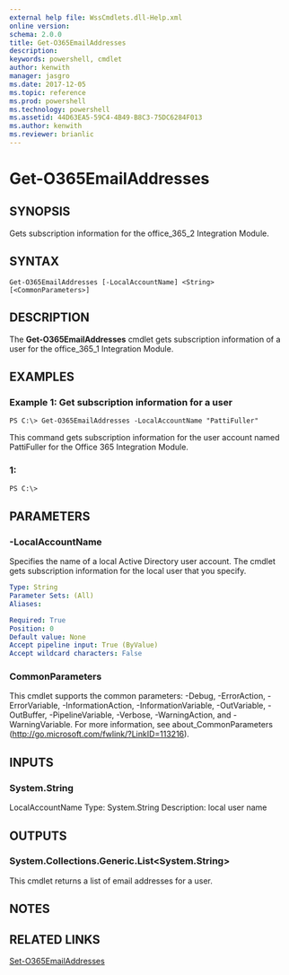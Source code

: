 ```yaml
---
external help file: WssCmdlets.dll-Help.xml
online version: 
schema: 2.0.0
title: Get-O365EmailAddresses
description: 
keywords: powershell, cmdlet
author: kenwith
manager: jasgro
ms.date: 2017-12-05
ms.topic: reference
ms.prod: powershell
ms.technology: powershell
ms.assetid: 44D63EA5-59C4-4B49-B8C3-75DC6284F013
ms.author: kenwith
ms.reviewer: brianlic
---
```


# Get-O365EmailAddresses

## SYNOPSIS
Gets subscription information for the office_365_2 Integration Module.

## SYNTAX

```
Get-O365EmailAddresses [-LocalAccountName] <String> [<CommonParameters>]
```

## DESCRIPTION
The **Get-O365EmailAddresses** cmdlet gets subscription information of a user for the office_365_1 Integration Module.

## EXAMPLES

### Example 1: Get subscription information for a user
```
PS C:\> Get-O365EmailAddresses -LocalAccountName "PattiFuller"
```

This command gets subscription information for the user account named PattiFuller for the Office 365 Integration Module.

### 1:
```
PS C:\>
```

## PARAMETERS

### -LocalAccountName
Specifies the name of a local Active Directory user account.
The cmdlet gets subscription information for the local user that you specify.

```yaml
Type: String
Parameter Sets: (All)
Aliases: 

Required: True
Position: 0
Default value: None
Accept pipeline input: True (ByValue)
Accept wildcard characters: False
```

### CommonParameters
This cmdlet supports the common parameters: -Debug, -ErrorAction, -ErrorVariable, -InformationAction, -InformationVariable, -OutVariable, -OutBuffer, -PipelineVariable, -Verbose, -WarningAction, and -WarningVariable. For more information, see about_CommonParameters (http://go.microsoft.com/fwlink/?LinkID=113216).

## INPUTS

### System.String
LocalAccountName
Type: System.String
Description: local user name

## OUTPUTS

### System.Collections.Generic.List<System.String>
This cmdlet returns a list of email addresses for a user.

## NOTES

## RELATED LINKS

[Set-O365EmailAddresses](./Set-O365EmailAddresses.md)
